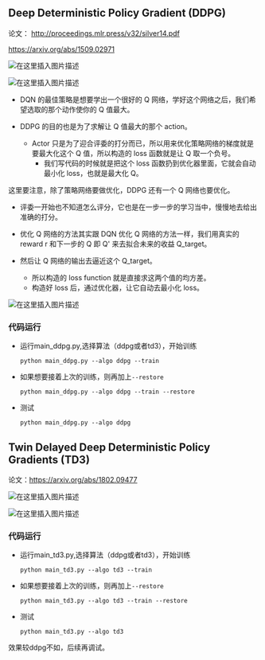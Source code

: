 ## Deep Deterministic Policy Gradient (DDPG)

论文：
http://proceedings.mlr.press/v32/silver14.pdf

https://arxiv.org/abs/1509.02971


![在这里插入图片描述](https://img-blog.csdnimg.cn/129e4a87c7b64991bebe6e849b94e5ed.png)

![在这里插入图片描述](https://img-blog.csdnimg.cn/d66233eccf9344b787754841c95be638.png)



  -  DQN 的最佳策略是想要学出一个很好的 Q 网络，学好这个网络之后，我们希望选取的那个动作使你的 Q 值最大。

 -   DDPG 的目的也是为了求解让 Q 值最大的那个 action。
       - Actor 只是为了迎合评委的打分而已，所以用来优化策略网络的梯度就是要最大化这个 Q 值，所以构造的 loss 函数就是让 Q 取一个负号。
         - 我们写代码的时候就是把这个 loss 函数扔到优化器里面，它就会自动最小化 loss，也就是最大化 Q。

这里要注意，除了策略网络要做优化，DDPG 还有一个 Q 网络也要优化。

   * 评委一开始也不知道怎么评分，它也是在一步一步的学习当中，慢慢地去给出准确的打分。

   - 优化 Q 网络的方法其实跟 DQN 优化 Q 网络的方法一样，我们用真实的 reward r 和下一步的 Q 即 Q' 来去拟合未来的收益 Q_target。

- 然后让 Q 网络的输出去逼近这个 Q_target。
     -  所以构造的 loss function 就是直接求这两个值的均方差。
     -  构造好 loss 后，通过优化器，让它自动去最小化 loss。

![在这里插入图片描述](https://img-blog.csdnimg.cn/4210b5a76e4840b394ab9894283138cd.png)

### 代码运行
- 运行main_ddpg.py,选择算法（ddpg或者td3），开始训练
    ```shell
    python main_ddpg.py --algo ddpg --train 
    ```
- 如果想要接着上次的训练，则再加上`--restore`
    ```shell
    python main_ddpg.py --algo ddpg --train --restore 
    ```
- 测试
    ```shell
    python main_ddpg.py --algo ddpg 
    ```

## Twin Delayed Deep Deterministic Policy Gradients (TD3)

论文：https://arxiv.org/abs/1802.09477

![在这里插入图片描述](https://img-blog.csdnimg.cn/574f167561be49cb84f1f0a83205759c.png)

![在这里插入图片描述](https://img-blog.csdnimg.cn/80767b6c99ea4509aa77cf544ba36d28.png)




### 代码运行
- 运行main_td3.py,选择算法（ddpg或者td3），开始训练
    ```shell
    python main_td3.py --algo td3 --train 
    ```
- 如果想要接着上次的训练，则再加上`--restore`
    ```shell
    python main_td3.py --algo td3 --train --restore 
    ```
- 测试
    ```shell
    python main_td3.py --algo td3 
    ```

效果较ddpg不如，后续再调试。
